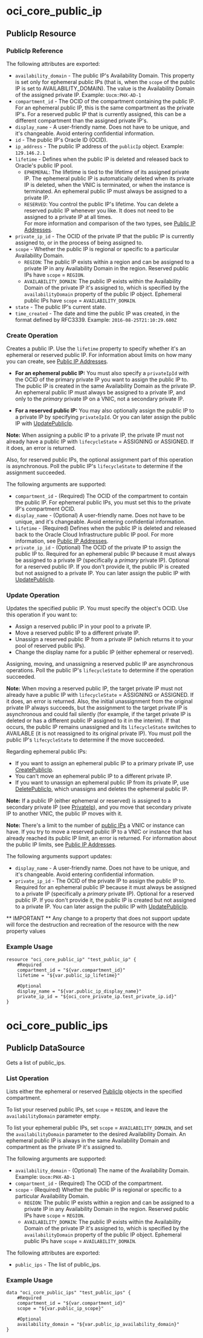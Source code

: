 # oci_core_public_ip

## PublicIp Resource

### PublicIp Reference

The following attributes are exported:

* `availability_domain` - The public IP's Availability Domain. This property is set only for ephemeral public IPs (that is, when the `scope` of the public IP is set to AVAILABILITY_DOMAIN). The value is the Availability Domain of the assigned private IP.  Example: `Uocm:PHX-AD-1` 
* `compartment_id` - The OCID of the compartment containing the public IP. For an ephemeral public IP, this is the same compartment as the private IP's. For a reserved public IP that is currently assigned, this can be a different compartment than the assigned private IP's. 
* `display_name` - A user-friendly name. Does not have to be unique, and it's changeable. Avoid entering confidential information. 
* `id` - The public IP's Oracle ID (OCID).
* `ip_address` - The public IP address of the `publicIp` object.  Example: `129.146.2.1` 
* `lifetime` - Defines when the public IP is deleted and released back to Oracle's public IP pool.
  * `EPHEMERAL`: The lifetime is tied to the lifetime of its assigned private IP. The ephemeral public IP is automatically deleted when its private IP is deleted, when the VNIC is terminated, or when the instance is terminated. An ephemeral public IP must always be assigned to a private IP.  
  * `RESERVED`: You control the public IP's lifetime. You can delete a reserved public IP whenever you like. It does not need to be assigned to a private IP at all times.  
  For more information and comparison of the two types, see [Public IP Addresses](https://docs.us-phoenix-1.oraclecloud.com/Content/Network/Tasks/managingpublicIPs.htm). 
* `private_ip_id` - The OCID of the private IP that the public IP is currently assigned to, or in the process of being assigned to. 
* `scope` - Whether the public IP is regional or specific to a particular Availability Domain.  
  * `REGION`: The public IP exists within a region and can be assigned to a private IP in any Availability Domain in the region. Reserved public IPs have `scope` = `REGION`.  
  * `AVAILABILITY_DOMAIN`: The public IP exists within the Availability Domain of the private IP it's assigned to, which is specified by the `availabilityDomain` property of the public IP object. Ephemeral public IPs have `scope` = `AVAILABILITY_DOMAIN`. 
* `state` - The public IP's current state.
* `time_created` - The date and time the public IP was created, in the format defined by RFC3339.  Example: `2016-08-25T21:10:29.600Z` 



### Create Operation
Creates a public IP. Use the `lifetime` property to specify whether it's an ephemeral or
reserved public IP. For information about limits on how many you can create, see
[Public IP Addresses](https://docs.us-phoenix-1.oraclecloud.com/Content/Network/Tasks/managingpublicIPs.htm).

* **For an ephemeral public IP:** You must also specify a `privateIpId` with the OCID of
the primary private IP you want to assign the public IP to. The public IP is created in
the same Availability Domain as the private IP. An ephemeral public IP must always be
assigned to a private IP, and only to the *primary* private IP on a VNIC, not a secondary
private IP.

* **For a reserved public IP:** You may also optionally assign the public IP to a private
IP by specifying `privateIpId`. Or you can later assign the public IP with
[UpdatePublicIp](https://docs.us-phoenix-1.oraclecloud.com/api/#/en/iaas/20160918/PublicIp/UpdatePublicIp).

**Note:** When assigning a public IP to a private IP, the private IP must not already have
a public IP with `lifecycleState` = ASSIGNING or ASSIGNED. If it does, an error is returned.

Also, for reserved public IPs, the optional assignment part of this operation is
asynchronous. Poll the public IP's `lifecycleState` to determine if the assignment
succeeded.


The following arguments are supported:

* `compartment_id` - (Required) The OCID of the compartment to contain the public IP. For ephemeral public IPs, you must set this to the private IP's compartment OCID. 
* `display_name` - (Optional) A user-friendly name. Does not have to be unique, and it's changeable. Avoid entering confidential information. 
* `lifetime` - (Required) Defines when the public IP is deleted and released back to the Oracle Cloud Infrastructure public IP pool. For more information, see [Public IP Addresses](https://docs.us-phoenix-1.oraclecloud.com/Content/Network/Tasks/managingpublicIPs.htm). 
* `private_ip_id` - (Optional) The OCID of the private IP to assign the public IP to.  Required for an ephemeral public IP because it must always be assigned to a private IP (specifically a *primary* private IP).  Optional for a reserved public IP. If you don't provide it, the public IP is created but not assigned to a private IP. You can later assign the public IP with [UpdatePublicIp](https://docs.us-phoenix-1.oraclecloud.com/api/#/en/iaas/20160918/PublicIp/UpdatePublicIp). 


### Update Operation
Updates the specified public IP. You must specify the object's OCID. Use this operation if you want to:

* Assign a reserved public IP in your pool to a private IP.
* Move a reserved public IP to a different private IP.
* Unassign a reserved public IP from a private IP (which returns it to your pool
of reserved public IPs).
* Change the display name for a public IP (either ephemeral or reserved).

Assigning, moving, and unassigning a reserved public IP are asynchronous
operations. Poll the public IP's `lifecycleState` to determine if the operation
succeeded.

**Note:** When moving a reserved public IP, the target private IP
must not already have a public IP with `lifecycleState` = ASSIGNING or ASSIGNED. If it
does, an error is returned. Also, the initial unassignment from the original
private IP always succeeds, but the assignment to the target private IP is asynchronous and
could fail silently (for example, if the target private IP is deleted or has a different public IP
assigned to it in the interim). If that occurs, the public IP remains unassigned and its
`lifecycleState` switches to AVAILABLE (it is not reassigned to its original private IP).
You must poll the public IP's `lifecycleState` to determine if the move succeeded.

Regarding ephemeral public IPs:

* If you want to assign an ephemeral public IP to a primary private IP, use
[CreatePublicIp](https://docs.us-phoenix-1.oraclecloud.com/api/#/en/iaas/20160918/PublicIp/CreatePublicIp).
* You can't move an ephemeral public IP to a different private IP.
* If you want to unassign an ephemeral public IP from its private IP, use
[DeletePublicIp](https://docs.us-phoenix-1.oraclecloud.com/api/#/en/iaas/20160918/PublicIp/DeletePublicIp), which
unassigns and deletes the ephemeral public IP.

**Note:** If a public IP (either ephemeral or reserved) is assigned to a secondary private
IP (see [PrivateIp](https://docs.us-phoenix-1.oraclecloud.com/api/#/en/iaas/20160918/PrivateIp)), and you move that secondary
private IP to another VNIC, the public IP moves with it.

**Note:** There's a limit to the number of [public IPs](https://docs.us-phoenix-1.oraclecloud.com/api/#/en/iaas/20160918/PublicIp/)
a VNIC or instance can have. If you try to move a reserved public IP
to a VNIC or instance that has already reached its public IP limit, an error is
returned. For information about the public IP limits, see
[Public IP Addresses](https://docs.us-phoenix-1.oraclecloud.com/Content/Network/Tasks/managingpublicIPs.htm).


The following arguments support updates:
* `display_name` - A user-friendly name. Does not have to be unique, and it's changeable. Avoid entering confidential information. 
* `private_ip_id` - The OCID of the private IP to assign the public IP to.  Required for an ephemeral public IP because it must always be assigned to a private IP (specifically a *primary* private IP).  Optional for a reserved public IP. If you don't provide it, the public IP is created but not assigned to a private IP. You can later assign the public IP with [UpdatePublicIp](https://docs.us-phoenix-1.oraclecloud.com/api/#/en/iaas/20160918/PublicIp/UpdatePublicIp). 


** IMPORTANT **
Any change to a property that does not support update will force the destruction and recreation of the resource with the new property values

### Example Usage

```hcl
resource "oci_core_public_ip" "test_public_ip" {
	#Required
	compartment_id = "${var.compartment_id}"
	lifetime = "${var.public_ip_lifetime}"

	#Optional
	display_name = "${var.public_ip_display_name}"
	private_ip_id = "${oci_core_private_ip.test_private_ip.id}"
}
```

# oci_core_public_ips

## PublicIp DataSource

Gets a list of public_ips.

### List Operation
Lists either the ephemeral or reserved [PublicIp](https://docs.us-phoenix-1.oraclecloud.com/api/#/en/iaas/20160918/PublicIp/) objects
in the specified compartment.

To list your reserved public IPs, set `scope` = `REGION`, and leave the
`availabilityDomain` parameter empty.

To list your ephemeral public IPs, set `scope` = `AVAILABILITY_DOMAIN`, and set the
`availabilityDomain` parameter to the desired Availability Domain. An ephemeral public IP
is always in the same Availability Domain and compartment as the private IP it's assigned to.

The following arguments are supported:

* `availability_domain` - (Optional) The name of the Availability Domain.  Example: `Uocm:PHX-AD-1` 
* `compartment_id` - (Required) The OCID of the compartment.
* `scope` - (Required) Whether the public IP is regional or specific to a particular Availability Domain.  
  * `REGION`: The public IP exists within a region and can be assigned to a private IP in any Availability Domain in the region. Reserved public IPs have `scope` = `REGION`.  
  * `AVAILABILITY_DOMAIN`: The public IP exists within the Availability Domain of the private IP it's assigned to, which is specified by the `availabilityDomain` property of the public IP object. Ephemeral public IPs have `scope` = `AVAILABILITY_DOMAIN`. 


The following attributes are exported:

* `public_ips` - The list of public_ips.

### Example Usage

```hcl
data "oci_core_public_ips" "test_public_ips" {
	#Required
	compartment_id = "${var.compartment_id}"
	scope = "${var.public_ip_scope}"

	#Optional
	availability_domain = "${var.public_ip_availability_domain}"
}
```